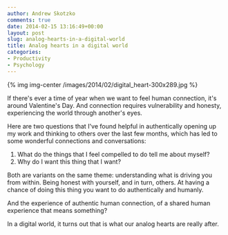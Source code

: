 ```yaml
---
author: Andrew Skotzko
comments: true
date: 2014-02-15 13:16:49+00:00
layout: post
slug: analog-hearts-in-a-digital-world
title: Analog hearts in a digital world
categories:
- Productivity
- Psychology
---
```


{% img img-center /images/2014/02/digital_heart-300x289.jpg %}

If there's ever a time of year when we want to feel human connection, it's around Valentine's Day. And connection requires vulnerability and honesty, experiencing the world through another's eyes.

Here are two questions that I've found helpful in authentically opening up my work and thinking to others over the last few months, which has led to some wonderful connections and conversations:

  1. What do the things that I feel compelled to do tell me about myself?
  1. Why do I want this thing that I want?

Both are variants on the same theme: understanding what is driving you from within. Being honest with yourself, and in turn, others. At having a chance of doing this thing you want to do authentically and humanly.

And the experience of authentic human connection, of a shared human experience that means something?

In a digital world, it turns out that is what our analog hearts are really after.
